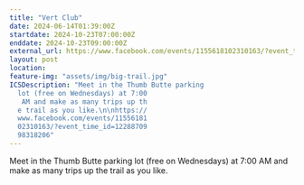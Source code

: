 ```yaml
---
title: "Vert Club"
date: 2024-06-14T01:39:00Z
startdate: 2024-10-23T07:00:00Z
enddate: 2024-10-23T09:00:00Z
external_url: https://www.facebook.com/events/1155618102310163/?event_time_id=1228870998318206
layout: post
location: 
feature-img: "assets/img/big-trail.jpg"
ICSDescription: "Meet in the Thumb Butte parking   lot (free on Wednesdays) at 7:00   AM and make as many trips up th  e trail as you like.\n\nhttps://  www.facebook.com/events/11556181  02310163/?event_time_id=12288709  98318206"
---
```


Meet in the Thumb Butte parking lot (free on Wednesdays) at 7&#58;00 AM and make as many trips up the trail as you like.<br>
  <br>
  
